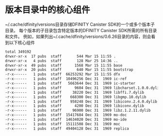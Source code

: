 # 版本目录中的核心组件

~/.cache/dfinity/versions目录存储DFINITY Canister SDK的一个或多个版本子目录。 每个版本的子目录包含特定版本的DFINITY Canister SDK所需的所有目录和文件。 例如，如果列出~/.cache/dfinity/versions/0.6.26目录的内容，则会看到以下核心组件

```bash
total 349192
drwxr-xr-x  17 pubs  staff       544 Mar 15 11:55 .
drwxr-xr-x   4 pubs  staff       128 Mar 25 14:36 ..
drwxr-xr-x  49 pubs  staff      1568 Mar 15 11:55 base
drwxr-xr-x  20 pubs  staff       640 Mar 15 11:55 bootstrap
-r-x------   1 pubs  staff  66253292 Mar 15 11:55 dfx
-r-x------   1 pubs  staff  10496256 Dec 31  1969 ic-ref
-r-x------   1 pubs  staff   5663644 Dec 31  1969 ic-starter
-r-x------   1 pubs  staff      9604 Dec 31  1969 libcharset.1.0.0.dylib
-r-x------   1 pubs  staff     38220 Dec 31  1969 libffi.7.dylib
-r-x------   1 pubs  staff    668300 Dec 31  1969 libgmp.10.dylib
-r-x------   1 pubs  staff    958248 Dec 31  1969 libiconv.2.4.0.dylib
-r-x------   1 pubs  staff      4200 Dec 31  1969 libiconv.dylib
-r-x------   1 pubs  staff     96900 Dec 31  1969 libz.1.2.11.dylib
-r-x------   1 pubs  staff  15417684 Dec 31  1969 mo-doc
-r-x------   1 pubs  staff  14634020 Dec 31  1969 mo-ide
-r-x------   1 pubs  staff  15111508 Dec 31  1969 moc
-r-x------   1 pubs  staff  49404128 Dec 31  1969 replica
```





